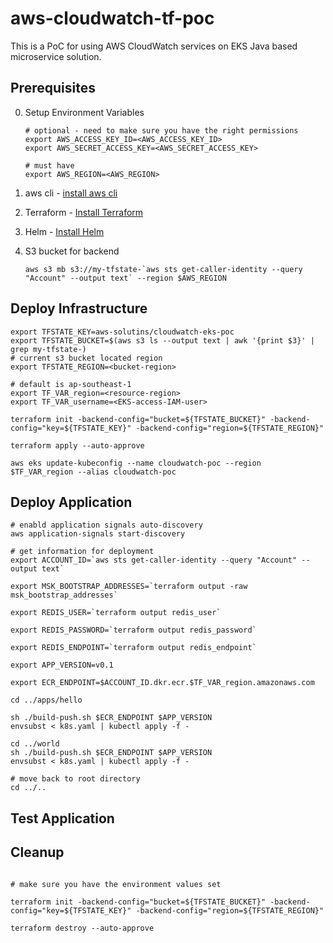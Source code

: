 # aws-cloudwatch-tf-poc

This is a PoC for using AWS CloudWatch services on EKS Java based microservice solution.

## Prerequisites

0. Setup Environment Variables

   ``` shell
   # optional - need to make sure you have the right permissions
   export AWS_ACCESS_KEY_ID=<AWS_ACCESS_KEY_ID>
   export AWS_SECRET_ACCESS_KEY=<AWS_SECRET_ACCESS_KEY>
   
   # must have
   export AWS_REGION=<AWS_REGION>
   
   ```

1. aws cli - [install aws cli](https://docs.aws.amazon.com/cli/latest/userguide/getting-started-install.html)
2. Terraform - [Install Terraform](https://developer.hashicorp.com/terraform/tutorials/aws-get-started/install-cli)
3. Helm - [Install Helm](https://helm.sh/docs/intro/install/)
4. S3 bucket for backend

   ``` shell
   aws s3 mb s3://my-tfstate-`aws sts get-caller-identity --query "Account" --output text` --region $AWS_REGION
   ```

## Deploy Infrastructure

``` shell
export TFSTATE_KEY=aws-solutins/cloudwatch-eks-poc
export TFSTATE_BUCKET=$(aws s3 ls --output text | awk '{print $3}' | grep my-tfstate-)
# current s3 bucket located region
export TFSTATE_REGION=<bucket-region>

# default is ap-southeast-1
export TF_VAR_region=<resource-region>
export TF_VAR_username=<EKS-access-IAM-user>
```

``` shell
terraform init -backend-config="bucket=${TFSTATE_BUCKET}" -backend-config="key=${TFSTATE_KEY}" -backend-config="region=${TFSTATE_REGION}"

terraform apply --auto-approve

aws eks update-kubeconfig --name cloudwatch-poc --region $TF_VAR_region --alias cloudwatch-poc

```

## Deploy Application

``` shell
# enabld application signals auto-discovery
aws application-signals start-discovery

# get information for deployment
export ACCOUNT_ID=`aws sts get-caller-identity --query "Account" --output text`

export MSK_BOOTSTRAP_ADDRESSES=`terraform output -raw msk_bootstrap_addresses`

export REDIS_USER=`terraform output redis_user`

export REDIS_PASSWORD=`terraform output redis_password`

export REDIS_ENDPOINT=`terraform output redis_endpoint`

export APP_VERSION=v0.1

export ECR_ENDPOINT=$ACCOUNT_ID.dkr.ecr.$TF_VAR_region.amazonaws.com

cd ../apps/hello

sh ./build-push.sh $ECR_ENDPOINT $APP_VERSION
envsubst < k8s.yaml | kubectl apply -f -

cd ../world
sh ./build-push.sh $ECR_ENDPOINT $APP_VERSION
envsubst < k8s.yaml | kubectl apply -f -

# move back to root directory
cd ../..

```

## Test Application

## Cleanup

``` shell

# make sure you have the environment values set

terraform init -backend-config="bucket=${TFSTATE_BUCKET}" -backend-config="key=${TFSTATE_KEY}" -backend-config="region=${TFSTATE_REGION}"

terraform destroy --auto-approve
```
